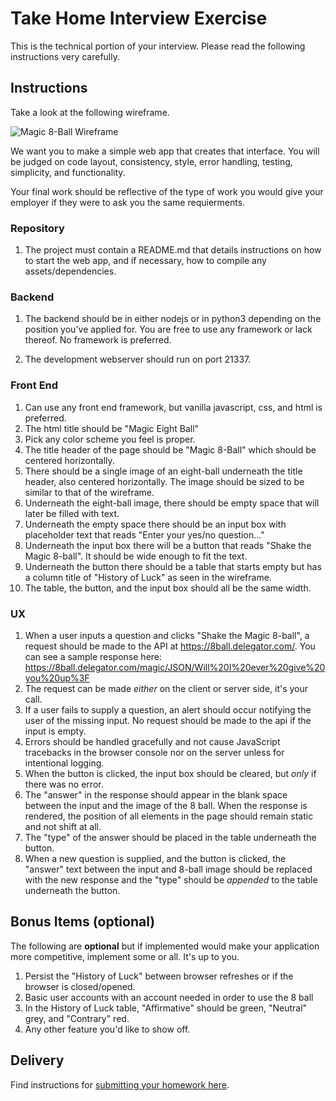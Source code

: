 Take Home Interview Exercise
============================

This is the technical portion of your interview. Please read the following instructions very carefully.

## Instructions

Take a look at the following wireframe.

![Magic 8-Ball Wireframe](https://user-images.githubusercontent.com/4664162/78293614-5ee5ba00-7518-11ea-9a44-38ce7c9ad193.png)

We want you to make a simple web app that creates that interface. You will be judged on code layout, consistency, style, error handling, testing, simplicity, and functionality.

Your final work should be reflective of the type of work you would give your employer if they were to ask you the same requierments.

### Repository

1. The project must contain a README.md that details instructions on how to start the web app, and if necessary, how to compile any assets/dependencies.

### Backend

1. The backend should be in either nodejs or in python3 depending on the position you've applied for. You are free to use any framework or lack thereof. No framework is preferred.

1. The development webserver should run on port 21337.

### Front End

1. Can use any front end framework, but vanilla javascript, css, and html is preferred.
1. The html title should be "Magic Eight Ball"
1. Pick any color scheme you feel is proper.
1. The title header of the page should be "Magic 8-Ball" which should be centered horizontally.
1. There should be a single image of an eight-ball underneath the title header, also centered horizontally. The image should be sized to be similar to that of the wireframe.
1. Underneath the eight-ball image, there should be empty space that will later be filled with text.
1. Underneath the empty space there should be an input box with placeholder text that reads "Enter your yes/no question..."
1. Underneath the input box there will be a button that reads "Shake the Magic 8-ball". It should be wide enough to fit the text.
1. Underneath the button there should be a table that starts empty but has a column title of "History of Luck" as seen in the wireframe.
1. The table, the button, and the input box should all be the same width.

### UX

1. When a user inputs a question and clicks "Shake the Magic 8-ball", a request should be made to the API at https://8ball.delegator.com/. You can see a sample response here: https://8ball.delegator.com/magic/JSON/Will%20I%20ever%20give%20you%20up%3F
1. The request can be made _either_ on the client or server side, it's your call.
1. If a user fails to supply a question, an alert should occur notifying the user of the missing input. No request should be made to the api if the input is empty.
1. Errors should be handled gracefully and not cause JavaScript tracebacks in the browser console nor on the server unless for intentional logging.
1. When the button is clicked, the input box should be cleared, but _only_ if there was no error.
1. The "answer" in the response should appear in the blank space between the input and the image of the 8 ball. When the response is rendered, the position of all elements in the page should remain static and not shift at all.
1. The "type" of the answer should be placed in the table underneath the button.
1. When a new question is supplied, and the button is clicked, the "answer" text between the input and 8-ball image should be replaced with the new response and the "type" should be _appended_ to the table underneath the button.

## Bonus Items (optional)

The following are **optional** but if implemented would make your application more competitive, implement some or all. It's up to you.

1. Persist the "History of Luck" between browser refreshes or if the browser is closed/opened.
1. Basic user accounts with an account needed in order to use the 8 ball
1. In the History of Luck table, "Affirmative" should be green, "Neutral" grey, and "Contrary" red.
1. Any other feature you'd like to show off.

## Delivery

Find instructions for [submitting your homework here](https://github.com/zibasec/assignments#submission).
